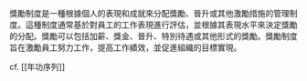 獎勵制度是一種根據個人的表現和成就來分配獎勵、晉升或其他激勵措施的管理制度。這種制度通常基於對員工的工作表現進行評估，並根據其表現水平來決定獎勵的分配。獎勵可以包括加薪、獎金、晉升、特別待遇或其他形式的獎勵。獎勵制度旨在激勵員工努力工作，提高工作績效，並促進組織的目標實現。

cf. [[年功序列]]